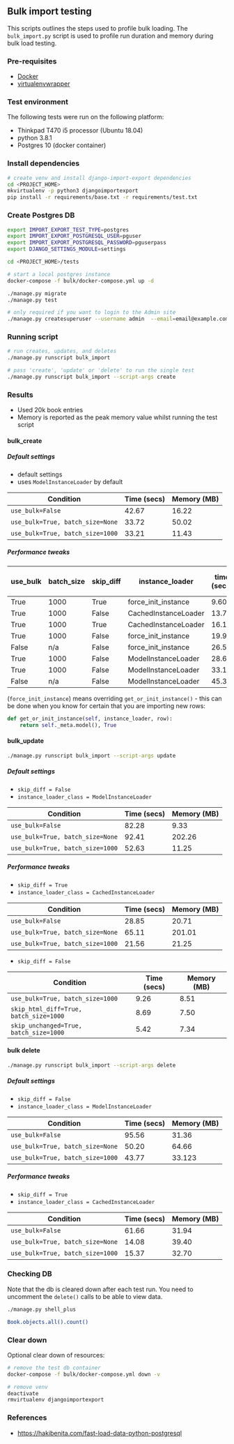 ## Bulk import testing

This scripts outlines the steps used to profile bulk loading.
The `bulk_import.py` script is used to profile run duration and memory during bulk load testing.

### Pre-requisites

- [Docker](https://docker.com)
- [virtualenvwrapper](https://virtualenvwrapper.readthedocs.io/en/latest/command_ref.html)

### Test environment

The following tests were run on the following platform:

- Thinkpad T470 i5 processor (Ubuntu 18.04)
- python 3.8.1
- Postgres 10 (docker container)

### Install dependencies

```bash
# create venv and install django-import-export dependencies
cd <PROJECT_HOME>
mkvirtualenv -p python3 djangoimportexport
pip install -r requirements/base.txt -r requirements/test.txt
```

### Create Postgres DB

```bash
export IMPORT_EXPORT_TEST_TYPE=postgres
export IMPORT_EXPORT_POSTGRESQL_USER=pguser
export IMPORT_EXPORT_POSTGRESQL_PASSWORD=pguserpass
export DJANGO_SETTINGS_MODULE=settings

cd <PROJECT_HOME>/tests

# start a local postgres instance
docker-compose -f bulk/docker-compose.yml up -d 

./manage.py migrate
./manage.py test

# only required if you want to login to the Admin site
./manage.py createsuperuser --username admin  --email=email@example.com
```

### Running script

```bash
# run creates, updates, and deletes
./manage.py runscript bulk_import

# pass 'create', 'update' or 'delete' to run the single test
./manage.py runscript bulk_import --script-args create
```

### Results

- Used 20k book entries
- Memory is reported as the peak memory value whilst running the test script

#### bulk_create

##### Default settings

- default settings
- uses `ModelInstanceLoader` by default

| Condition                          | Time (secs) |  Memory (MB)  |
| ---------------------------------- | ----------- | ------------- |
| `use_bulk=False`                   | 42.67       | 16.22         |
| `use_bulk=True, batch_size=None`   | 33.72       | 50.02         |
| `use_bulk=True, batch_size=1000`   | 33.21       | 11.43         |

##### Performance tweaks

| use_bulk | batch_size | skip_diff | instance_loader      | time (secs) | peak mem (MB) |
| -------- | ---------- | --------- | -------------------- | ----------- | ------------- |
| True     | 1000       | True      | force_init_instance  |  9.60       |  9.4          |
| True     | 1000       | False     | CachedInstanceLoader | 13.72       |  9.9          |
| True     | 1000       | True      | CachedInstanceLoader | 16.12       |  9.5          |
| True     | 1000       | False     | force_init_instance  | 19.93       | 10.5          |
| False    | n/a        | False     | force_init_instance  | 26.59       | 14.1          |
| True     | 1000       | False     | ModelInstanceLoader  | 28.60       |  9.7          |
| True     | 1000       | False     | ModelInstanceLoader  | 33.19       | 10.6          |
| False    | n/a        | False     | ModelInstanceLoader  | 45.32       | 16.3          |

(`force_init_instance`) means overriding `get_or_init_instance()` - this can be done when you know for certain that you are importing new rows:

```python
def get_or_init_instance(self, instance_loader, row):
    return self._meta.model(), True
```

#### bulk_update

```bash
./manage.py runscript bulk_import --script-args update
```

##### Default settings

- `skip_diff = False`
- `instance_loader_class = ModelInstanceLoader` 

| Condition                          | Time (secs) | Memory (MB)   |
| ---------------------------------- | ----------- | ------------- |
| `use_bulk=False`                   | 82.28       |   9.33        |
| `use_bulk=True, batch_size=None`   | 92.41       | 202.26        |
| `use_bulk=True, batch_size=1000`   | 52.63       |  11.25        |

##### Performance tweaks

- `skip_diff = True`
- `instance_loader_class = CachedInstanceLoader`

| Condition                          | Time (secs) |  Memory (MB)  |
| ---------------------------------- | ----------- | ------------- |
| `use_bulk=False`                   | 28.85       |  20.71        |
| `use_bulk=True, batch_size=None`   | 65.11       | 201.01        |
| `use_bulk=True, batch_size=1000`   | 21.56       |  21.25        |


- `skip_diff = False`

| Condition                                | Time (secs) |  Memory (MB)  |
| ---------------------------------------- | ----------- | ------------- |
| `use_bulk=True, batch_size=1000`         | 9.26        |  8.51         |
| `skip_html_diff=True, batch_size=1000`   | 8.69        |  7.50         |
| `skip_unchanged=True, batch_size=1000`   | 5.42        |  7.34         |


#### bulk delete

```bash
./manage.py runscript bulk_import --script-args delete
```

##### Default settings

- `skip_diff = False`
- `instance_loader_class = ModelInstanceLoader` 

| Condition                          | Time (secs) | Memory (MB)   |
| ---------------------------------- | ----------- | ------------- |
| `use_bulk=False`                   | 95.56       |  31.36        |
| `use_bulk=True, batch_size=None`   | 50.20       |  64.66        |
| `use_bulk=True, batch_size=1000`   | 43.77       |  33.123       |

##### Performance tweaks

- `skip_diff = True`
- `instance_loader_class = CachedInstanceLoader`

| Condition                          | Time (secs) |  Memory (MB)  |
| ---------------------------------- | ----------- | ------------- |
| `use_bulk=False`                   | 61.66       | 31.94         |
| `use_bulk=True, batch_size=None`   | 14.08       | 39.40         |
| `use_bulk=True, batch_size=1000`   | 15.37       | 32.70         |

### Checking DB

Note that the db is cleared down after each test run.
You need to uncomment the `delete()` calls to be able to view data.

```bash
./manage.py shell_plus

Book.objects.all().count()
```

### Clear down

Optional clear down of resources:

```bash
# remove the test db container
docker-compose -f bulk/docker-compose.yml down -v

# remove venv
deactivate
rmvirtualenv djangoimportexport
```

### References

- https://hakibenita.com/fast-load-data-python-postgresql
